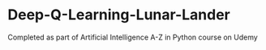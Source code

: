 # Deep-Q-Learning-Lunar-Lander

Completed as part of Artificial Intelligence A-Z in Python course on Udemy
